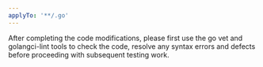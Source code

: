 ```yaml
---
applyTo: '**/.go'
---
```


After completing the code modifications, please first use the go vet and golangci-lint tools to check the code, resolve any syntax errors and defects before proceeding with subsequent testing work.